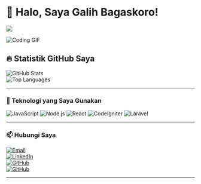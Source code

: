 # 👋 Halo, Saya Galih Bagaskoro!

<img src="https://readme-typing-svg.herokuapp.com?font=Fira+Code&weight=600&size=22&pause=1000&color=3498DB&center=true&vCenter=true&width=500&lines=Halo!+Selamat+Datang!;Saya+adalah+developer+fullstack;Mari+kolaborasi+di+GitHub!" />

![Coding GIF](https://media.giphy.com/media/qgQUggAC3Pfv687qPC/giphy.gif)

## 🔥 Statistik GitHub Saya  
![GitHub Stats](https://github-readme-stats.vercel.app/api?username=galihbk&show_icons=true&theme=tokyonight)  
![Top Languages](https://github-readme-stats.vercel.app/api/top-langs/?username=galihbk&layout=compact&theme=tokyonight)

---

### 🚀 Teknologi yang Saya Gunakan  
![JavaScript](https://img.shields.io/badge/-JavaScript-F7DF1E?style=flat&logo=javascript&logoColor=black)
![Node.js](https://img.shields.io/badge/-Node.js-339933?style=flat&logo=node.js&logoColor=white)
![React](https://img.shields.io/badge/-React-61DAFB?style=flat&logo=react&logoColor=black)
![CodeIgniter](https://img.shields.io/badge/-CodeIgniter-EF4223?style=flat&logo=codeigniter&logoColor=white)
![Laravel](https://img.shields.io/badge/-Laravel-EF4223?style=flat&logo=laravel&logoColor=white)

---

### 📫 Hubungi Saya  
[![Email](https://img.shields.io/badge/Email-net.galih7@gmail.com-blue?style=flat&logo=gmail)](mailto:net.galih7@gmail.com)  
[![LinkedIn](https://img.shields.io/badge/LinkedIn-galihbagaskoro-blue?style=flat&logo=linkedin)](https://linkedin.com/in/galihbagaskoro)  
[![GitHub](https://img.shields.io/badge/GitHub-galihbk-bluek?style=flat&logo=github)](https://github.com/galihbk)  
[![GitHub](https://img.shields.io/badge/Youtube-galih.bagaskoro-blue?style=flat&logo=youtube)](https://youtube.com/@galih.bagaskoro)  

---
